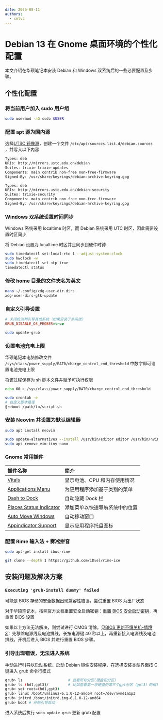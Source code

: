 ```yaml
---
date: 2025-08-11
authors:
  - cntvc
---
```


# Debian 13 在 Gnome 桌面环境的个性化配置

<!-- more -->

本文介绍在华硕笔记本安装 Debian 和 Windows 双系统后的一些必要配置及步骤。

## 个性化配置

### 将当前用户加入 sudo 用户组

```bash
sudo usermod -aG sudo $USER
```

### 配置 apt 源为国内源

选择[UTSC 镜像源](https://mirrors.ustc.edu.cn/help/debian.html)，创建一个文件 `/etc/apt/sources.list.d/debian.sources` ，并写入以下内容

```bash
Types: deb
URIs: http://mirrors.ustc.edu.cn/debian
Suites: trixie trixie-updates
Components: main contrib non-free non-free-firmware
Signed-By: /usr/share/keyrings/debian-archive-keyring.gpg

Types: deb
URIs: http://mirrors.ustc.edu.cn/debian-security
Suites: trixie-security
Components: main contrib non-free non-free-firmware
Signed-By: /usr/share/keyrings/debian-archive-keyring.gpg
```

### Windows 双系统设置时间同步

Windows 系统采用 localtime 时区，而 Debian 系统采用 UTC 时区，因此需要设置时区同步

将 Debian 设置为 localtime 时区并且同步到硬件时钟

```bash
sudo timedatectl set-local-rtc 1 --adjust-system-clock
sudo hwclock -w
sudo timedatectl set-ntp true
timedatectl status
```

### 修改 home 目录的文件夹名为英文

```bash
nano ~/.config/xdg-user-dir.dirs
xdg-user-dirs-gtk-update
```

### 自定义引导设置

```ini title="/etc/default/grub"
# 关闭检测和引导其他系统（如果安装了多系统）
GRUB_DISABLE_OS_PROBER=true
```

```bash
sudo update-grub
```

### 设置电池充电上限

华硕笔记本电脑修改文件 `/sys/class/power_supply/BAT0/charge_control_end_threshold` 中数字即可设置电池充电上限

将该过程保存为 sh 脚本文件并赋予可执行权限

```bash
echo 60 > /sys/class/power_supply/BAT0/charge_control_end_threshold
```

```bash
sudo crontab -e
# 自定义脚本路径
@reboot /path/to/script.sh
```

### 安装 Neovim 并设置为默认编辑器

```bash
sudo apt install neovim

sudo update-alternatives --install /usr/bin/editor editor /usr/bin/nvim 40
sudo apt remove vim-tiny nano
```

### Gnome 常用插件

| 插件名称                                                                                     | 简介                           |
| :------------------------------------------------------------------------------------------- | :----------------------------- |
| [Vitals](https://extensions.gnome.org/extension/1460/vitals/)                                | 显示电池、CPU 和内存使用情况   |
| [Applications Menu](https://extensions.gnome.org/extension/6/applications-menu/)             | 为应用程序添加基于类别的菜单   |
| [Dash to Dock](https://extensions.gnome.org/extension/307/dash-to-dock/)                     | 自动隐藏 Dock 栏               |
| [Places Status Indicator](https://extensions.gnome.org/extension/8/places-status-indicator/) | 添加菜单以快速导航系统中的位置 |
| [Auto Move Windows](https://extensions.gnome.org/extension/16/auto-move-windows/)            | 自动移动窗口                   |
| [Appindicator Support](https://extensions.gnome.org/extension/615/appindicator-support/)     | 显示应用程序托盘图标           |

### 配置 Rime 输入法 + 雾凇拼音

```bash
sudo apt-get install ibus-rime

git clone --depth 1 https://github.com/iDvel/rime-ice
```

## 安装问题及解决方案

### `Executing 'grub-install dummy' failed`

可能是 BIOS 存储的安全数据出现兼容性错误，尝试重置 BIOS 为出厂状态

对于华硕笔记本，按照官方文档重置安全启动密钥：[重置 BIOS 安全启动密钥](https://www.asus.com.cn/support/faq/1047551/)，再重置 BIOS 设置

如果以上方法无法解决，则尝试进行 CMOS 清除，见[BIOS 更新不慎关机-情境 3](https://www.asus.com.cn/support/faq/1040405/)：先移除电源线及电池排线，长按电源键 40 秒以上，再重新接入电源线及电池排线，开机后进入 BIOS 并进行重置 BIOS 步骤。

### 引导出现错误，无法进入系统

手动进行引导以启动系统，启动 Debian 镜像安装程序，在选择安装类型界面按 C 键进入 grub 命令行模式

```bash
grub> ls                     # 查看所有分区(硬盘和分区)
grub> ls (hd1,gpt3)/         # 比如查看第一块硬盘的第三个gpt分区（gpt3）的根目录
grub> set root=(hd1,gpt3)
grub> linux /boot/vmlinuz-6.1.0-12-amd64 root=/dev/nvme1n1p3
grub> initrd /boot/initrd.img-6.1.0-12-amd64
grub> boot # 开始引导启动
```

进入系统后执行 `sudo update-grub` 更新 grub 配置
